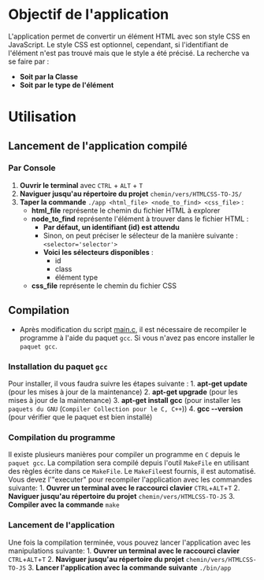 # Objectif de l'application
L'application permet de convertir un élément HTML avec son style CSS en JavaScript.
Le style CSS est optionnel, cependant, si l'identifiant de l'élément n'est pas trouvé mais que le style a été précisé.
La recherche va se faire par :
- **Soit par la Classe**
- **Soit par le type de l'élément**

# Utilisation
## Lancement de l'application compilé
### Par Console
  1. **Ouvrir le terminal** avec `CTRL` + `ALT` + `T`
  2. **Naviguer jusqu'au répertoire du projet** `chemin/vers/HTMLCSS-TO-JS/`
  3. **Taper la commande** `./app <html_file> <node_to_find> <css_file>` :
      - **html_file** représente le chemin du fichier HTML à explorer
      - **node_to_find** représente l'élément à trouver dans le fichier HTML :
          - **Par défaut, un identifiant (id) est attendu**
          - Sinon, on peut préciser le sélecteur de la manière suivante : `<selector='selector'>`
          - **Voici les sélecteurs disponibles** :
              * id
              * class
              * élément type
      - **css_file** représente le chemin du fichier CSS

## Compilation
- Après modification du script [main.c](./main.c), il est nécessaire de recompiler le programme à l'aide du paquet `gcc`.
Si vous n'avez pas encore installer le `paquet gcc`.

### Installation du paquet `gcc`
Pour installer, il vous faudra suivre les étapes suivante :
    1. **apt-get update** (pour les mises à jour de la maintenance)
    2. **apt-get upgrade** (pour les mises à jour de la maintenance)
    3. **apt-get install gcc** (pour installer les `paquets du GNU` (`Compiler Collection pour le C, C++`))
    4. **gcc --version** (pour vérifier que le paquet est bien installé)

### Compilation du programme
Il existe plusieurs manières pour compiler un programme en `C` depuis le `paquet gcc`.
La compilation sera compilé depuis l'outil `MakeFile` en utilisant des règles écrite dans ce `MakeFile`.
Le `MakeFile`est fournis, il est automatisé. Vous devez l'"executer" pour recompiler l'application avec les 
commandes suivante:
    1. **Ouvrer un terminal avec le raccourci clavier** `CTRL`+`ALT`+`T` 
    2. **Naviguer jusqu'au répertoire du projet** `chemin/vers/HTMLCSS-TO-JS`
    3. **Compiler avec la commande** `make`

### Lancement de l'application
Une fois la compilation terminée, vous pouvez lancer l'application avec les manipulations suivante:
    1. **Ouvrer un terminal avec le raccourci clavier** `CTRL`+`ALT`+`T`
    2. **Naviguer jusqu'au répertoire du projet** `chemin/vers/HTMLCSS-TO-JS`
    3. **Lancer l'application avec la commande suivante** `./bin/app`
